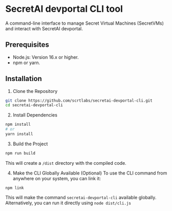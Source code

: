 # SecretAI devportal CLI tool

A command-line interface to manage Secret Virtual Machines (SecretVMs) and interact with SecretAI devportal.

## Prerequisites

- Node.js: Version 16.x or higher.
- npm or yarn.

## Installation

1. Clone the Repository
```bash
git clone https://github.com/scrtlabs/secretai-devportal-cli.git
cd secretai-devportal-cli
```

2. Install Dependencies
```bash
npm install
# or
yarn install
```

3. Build the Project
```bash
npm run build
```
This will create a `/dist` directory with the compiled code.

4. Make the CLI Globally Available (Optional)
To use the CLI command from anywhere on your system, you can link it:
```
npm link
```
This will make the command `secretai-devportal-cli` available globally. Alternatively, you can run it directly using `node dist/cli.js`
